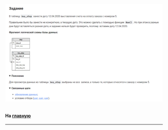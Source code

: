 

<img src="../art/2.5.8.task.png" alt="solution" >

```sql 

```


#### На [главную](https://github.com/BEPb/stepik_sql#readme)

---


